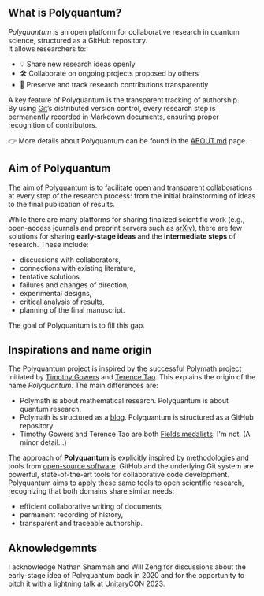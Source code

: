 ## What is Polyquantum?

_Polyquantum_ is an open platform for collaborative research in quantum science, structured as a GitHub repository.  
It allows researchers to:

- 💡 Share new research ideas openly  
- 🛠️ Collaborate on ongoing projects proposed by others  
- 📝 Preserve and track research contributions transparently  

A key feature of Polyquantum is the transparent tracking of authorship.  
By using [Git](https://it.wikipedia.org/wiki/Git_(software))’s distributed version control, every research step is permanently recorded in Markdown documents, ensuring proper recognition of contributors.  

👉 More details about Polyquantum can be found in the [ABOUT.md](ABOUT.md) page.

## Aim of Polyquantum

The aim of Polyquantum is to facilitate open and transparent collaborations at every step of the research process: from the initial brainstorming of ideas to the final publication of results.

While there are many platforms for sharing finalized scientific work (e.g., open-access journals and preprint servers such as [arXiv](https://en.wikipedia.org/wiki/ArXiv)), there are few solutions for sharing **early-stage ideas** and the **intermediate steps** of research. These include:  
- discussions with collaborators,  
- connections with existing literature,  
- tentative solutions,  
- failures and changes of direction,  
- experimental designs,  
- critical analysis of results,  
- planning of the final manuscript.  

The goal of Polyquantum is to fill this gap.

## Inspirations and name origin

The Polyquantum project is inspired by the successful [Polymath project](https://en.wikipedia.org/wiki/Polymath_Project) initiated by [Timothy Gowers](https://en.wikipedia.org/wiki/Timothy_Gowers) and [Terence Tao](https://en.wikipedia.org/wiki/Terence_Tao). This explains the origin of the name _Polyquantum_. 
The main differences are:
 - Polymath is about mathematical research. Polyquantum is about quantum research.
 - Polymath is structured as a [blog](https://polymathprojects.org/). Polyquantum is structured as a GitHub repository.
 - Timothy Gowers and Terence Tao are both [Fields medalists](https://en.wikipedia.org/wiki/Fields_Medal). I'm not. (A minor detail...)

The approach of **Polyquantum** is explicitly inspired by methodologies and tools from [open-source software](https://en.wikipedia.org/wiki/Open-source_software). GitHub and the underlying Git system are powerful, state-of-the-art tools for collaborative code development. Polyquantum aims to apply these same tools to open scientific research, recognizing that both domains share similar needs:  
- efficient collaborative writing of documents,  
- permanent recording of history,  
- transparent and traceable authorship.  

## Aknowledgemnts
I acknowledge Nathan Shammah and Will Zeng for discussions about the early-stage idea of Polyquantum back in 2020 and for the opportunity to pitch it with a lightning talk at [UnitaryCON 2023](https://unitary.foundation/community/2023/unitaryCON/).
